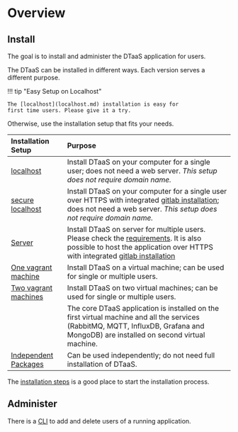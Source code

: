 # Overview

## Install

The goal is to install and administer the DTaaS application for users.

The DTaaS can be installed in different ways.
Each version serves a different purpose.

<!-- markdownlint-disable MD046 -->
<!-- prettier-ignore -->
!!! tip "Easy Setup on Localhost"

    The [localhost](localhost.md) installation is easy for
    first time users. Please give it a try.
<!-- markdownlint-enable MD046 -->

Otherwise, use the installation setup that fits your needs.

| Installation Setup | Purpose |
|:-----|:-----|
| [localhost](./localhost.md) | Install DTaaS on your computer for a single user; does not need a web server. _This setup does not require domain name._ |
| [secure localhost](./localhost-secure.md) | Install DTaaS on your computer for a single user over HTTPS with integrated [gitlab installation](gitlab/index.md); does not need a web server. _This setup does not require domain name._ |
| [Server](./host.md) | Install DTaaS on server for multiple users. Please check the [requirements](requirements.md). It is also possible to host the application over HTTPS with integrated [gitlab installation](gitlab/index.md)|
| [One vagrant machine](vagrant/single-machine.md) | Install DTaaS on a virtual machine; can be used for single or multiple users. |
| [Two vagrant machines](vagrant/two-machines.md) | Install DTaaS on two virtual machines; can be used for single or multiple users. |
|   | The core DTaaS application is installed on the first virtual machine and all the services (RabbitMQ, MQTT, InfluxDB, Grafana and MongoDB) are installed on second virtual machine. |
| [Independent Packages](packages.md) | Can be used independently; do not need full installation of DTaaS. |

The [installation steps](steps.md) is a good place to start the installation process.

## Administer

There is a [CLI](cli.md) to add and delete users of a running application.
